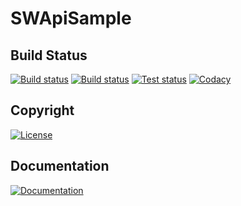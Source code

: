 # SWApiSample

## Build Status
[![Build status](https://img.shields.io/travis/com/Arcidev/SWApiSample.svg?logo=travis&style=flat-square)](https://travis-ci.com/Arcidev/swapisample)
[![Build status](https://img.shields.io/appveyor/ci/Arcidev/swapisample.svg?logo=appveyor&style=flat-square)](https://ci.appveyor.com/project/Arcidev/swapisample)
[![Test status](https://img.shields.io/appveyor/tests/Arcidev/swapisample.svg?logo=appveyor&style=flat-square)](https://ci.appveyor.com/project/Arcidev/swapisample/build/tests)
[![Codacy](https://img.shields.io/codacy/grade/eb83632603124745ba2256398d87b77d.svg?logo=codacy&style=flat-square)](https://www.codacy.com/app/Arcidev/SWApiSample?utm_source=github.com&amp;utm_medium=referral&amp;utm_content=Arcidev/SWApiSample&amp;utm_campaign=Badge_Grade)

## Copyright
[![License](https://img.shields.io/github/license/Arcidev/SWApiSample.svg?logo=license&style=flat-square)](LICENSE)

## Documentation
[![Documentation](https://img.shields.io/badge/code-documented-brightgreen.svg?style=flat-square)](https://codedocs.xyz/Arcidev/SWApiSample/)
